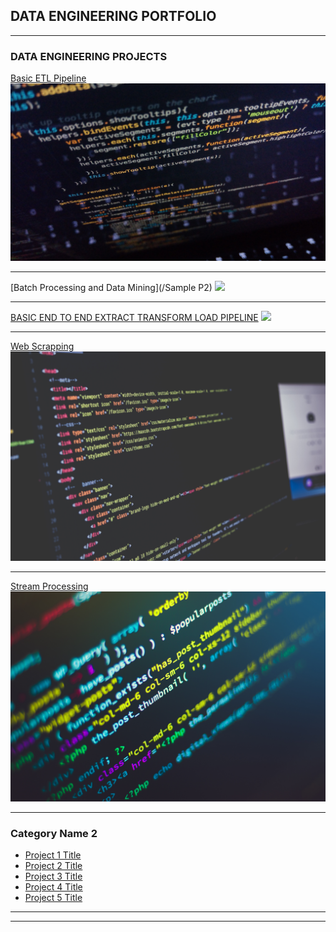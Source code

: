 ## DATA ENGINEERING PORTFOLIO

---

### DATA ENGINEERING PROJECTS 

[Basic ETL Pipeline](/sample_page)
<img src="images/P1.jpg?raw=true"/>

---
[Batch Processing and Data Mining](/Sample P2)
<img src="images/P2.jpg?raw=true"/>

---
[BASIC END TO END EXTRACT TRANSFORM LOAD PIPELINE](/SampleP3)
<img src="images/P3.jpg?raw=true"/>

---
[Web Scrapping](http://example.com/)
<img src="images/P4.jpg?raw=true"/>

---
[Stream Processing](http://example.com/)
<img src="images/P5.jpg?raw=true"/>

---
### Category Name 2

- [Project 1 Title](http://example.com/)
- [Project 2 Title](http://example.com/)
- [Project 3 Title](http://example.com/)
- [Project 4 Title](http://example.com/)
- [Project 5 Title](http://example.com/)

---




---

<!-- Remove above link if you don't want to attibute -->
